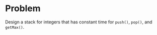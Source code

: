 # Problem

Design a stack for integers that has constant time for `push()`, `pop()`, and `getMax()`.